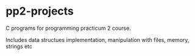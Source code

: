 # pp2-projects
C programs for programming practicum 2 course. 

Includes data structues implementation, manipulation with files, memory, strings etc
